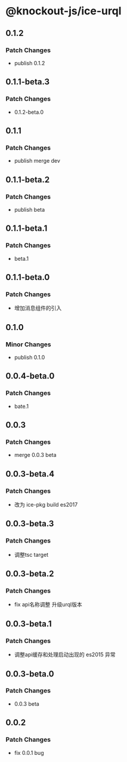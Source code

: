 # @knockout-js/ice-urql

## 0.1.2

### Patch Changes

- publish 0.1.2

## 0.1.1-beta.3

### Patch Changes

- 0.1.2-beta.0

## 0.1.1

### Patch Changes

- publish merge dev

## 0.1.1-beta.2

### Patch Changes

- publish beta

## 0.1.1-beta.1

### Patch Changes

- beta.1

## 0.1.1-beta.0

### Patch Changes

- 增加消息组件的引入

## 0.1.0

### Minor Changes

- publish 0.1.0

## 0.0.4-beta.0

### Patch Changes

- bate.1

## 0.0.3

### Patch Changes

- merge 0.0.3 beta

## 0.0.3-beta.4

### Patch Changes

- 改为 ice-pkg build es2017

## 0.0.3-beta.3

### Patch Changes

- 调整tsc target

## 0.0.3-beta.2

### Patch Changes

- fix api名称调整 升级urql版本

## 0.0.3-beta.1

### Patch Changes

- 调整api缓存和处理启动出现的 es2015 异常

## 0.0.3-beta.0

### Patch Changes

- 0.0.3 beta

## 0.0.2

### Patch Changes

- fix 0.0.1 bug

